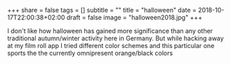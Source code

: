 +++
share = false
tags = []
subtitle = ""
title = "halloween"
date = 2018-10-17T22:00:38+02:00
draft =  false
image = "halloween2018.jpg"
+++


I don't like how halloween has gained more significance than any other traditional autumn/winter activity here in Germany. But while hacking away at my film roll app
I tried different color schemes and this particular one sports the the currently omnipresent orange/black colors
